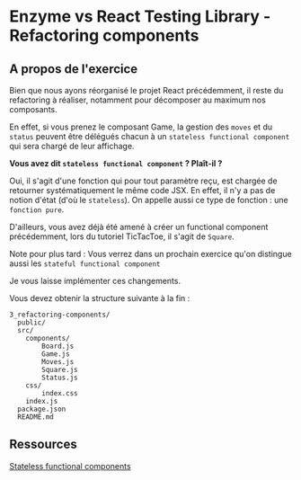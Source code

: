 # Enzyme vs React Testing Library - Refactoring components

## A propos de l'exercice

Bien que nous ayons réorganisé le projet React précédemment,
il reste du refactoring à réaliser, notamment pour décomposer au maximum nos composants.

En effet, si vous prenez le composant Game, 
la gestion des `moves` et du `status` peuvent être délégués chacun à un `stateless functional component`
qui sera chargé de leur affichage. 

**Vous avez dit `stateless functional component` ? Plaît-il ?**

Oui, il s'agit d'une fonction qui pour tout paramètre reçu, est chargée de retourner
systématiquement le même code JSX. En effet, il n'y a pas de notion d'état (d'où le `stateless`).
On appelle aussi ce type de fonction : une `fonction pure`.

D'ailleurs, vous avez déjà été amené à créer un functional component précédemment,
lors du tutoriel TicTacToe, il s'agit de `Square`.

Note pour plus tard : Vous verrez dans un prochain exercice qu'on distingue aussi les `stateful functional component`

Je vous laisse implémenter ces changements.

Vous devez obtenir la structure suivante à la fin :
```
3_refactoring-components/
  public/
  src/
    components/
        Board.js
        Game.js
        Moves.js
        Square.js
        Status.js
    css/
        index.css
    index.js
  package.json     
  README.md
```

## Ressources

[Stateless functional components](https://medium.com/@housecor/react-stateless-functional-components-nine-wins-you-might-have-overlooked-997b0d933dbc)